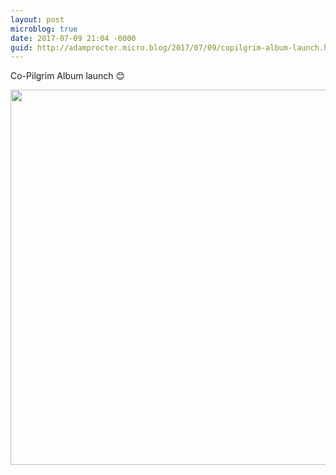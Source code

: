 ```yaml
---
layout: post
microblog: true
date: 2017-07-09 21:04 -0000
guid: http://adamprocter.micro.blog/2017/07/09/copilgrim-album-launch.html
---
```

Co-Pilgrim Album launch 😊

<img src="http://adamprocter.micro.blog/uploads/2017/41e9dbd6c4.jpg" width="600" height="600" />
